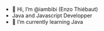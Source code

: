 - 👋 Hi, I’m @iambibi (Enzo Thiébaut)
- Java and Javascript Developper
- 🌱 I’m currently learning Java
